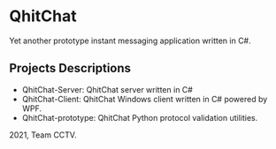 # QhitChat

Yet another prototype instant messaging application written in C#.

## Projects Descriptions
- QhitChat-Server: QhitChat server written in C#
- QhitChat-Client: QhitChat Windows client written in C# powered by WPF.
- QhitChat-prototype: QhitChat Python protocol validation utilities.

2021, Team CCTV.